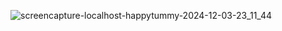 ![screencapture-localhost-happytummy-2024-12-03-23_11_44](https://github.com/user-attachments/assets/ddebd5d2-3b4a-4915-9d1a-94ed1d80c361)
